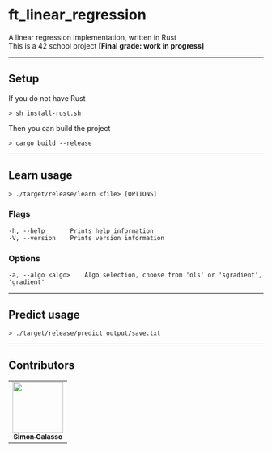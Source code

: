 # ft_linear_regression
A linear regression implementation, written in Rust<br/>
This is a 42 school project <strong>[Final grade: work in progress]</strong>

---
## Setup
If you do not have Rust
```
> sh install-rust.sh
```
Then you can build the project
```
> cargo build --release
```

---
## Learn usage
```
> ./target/release/learn <file> [OPTIONS]
```
### Flags
```
-h, --help       Prints help information
-V, --version    Prints version information
```
### Options
```
-a, --algo <algo>    Algo selection, choose from 'ols' or 'sgradient', 'gradient'
```

---
## Predict usage
```
> ./target/release/predict output/save.txt
```

---
## Contributors
<table>
  <tr>
    <td align="center"><a href="https://github.com/sgalasso42"><img src="https://avatars2.githubusercontent.com/u/38636967?v=4" width="100px;" alt=""/><br /><sub><b>Simon Galasso</b></sub></a><br />
  </tr>
</table>

